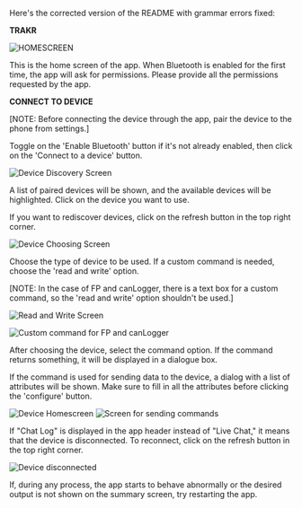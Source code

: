 Here's the corrected version of the README with grammar errors fixed:

**TRAKR**

![HOMESCREEN](https://hacklabsol-my.sharepoint.com/:i:/g/personal/nirvana_hacklab_solutions/ERvxUs99PJdBlouZTpQsz1EBl_Jw48C9nApvNNqFPwvTrA?e=YXpePx)

This is the home screen of the app. When Bluetooth is enabled for the first time, the app will ask for permissions. Please provide all the permissions requested by the app.

**CONNECT TO DEVICE**

[NOTE: Before connecting the device through the app, pair the device to the phone from settings.]

Toggle on the 'Enable Bluetooth' button if it's not already enabled, then click on the 'Connect to a device' button.

![Device Discovery Screen](https://hacklabsol-my.sharepoint.com/:i:/g/personal/nirvana_hacklab_solutions/ESqiJh_0KeZDvwUOPX7XU3oBBOWzQ5Rt_1vAXJOsySvLTg?e=93uIGf)

A list of paired devices will be shown, and the available devices will be highlighted. Click on the device you want to use.

If you want to rediscover devices, click on the refresh button in the top right corner.

![Device Choosing Screen](https://hacklabsol-my.sharepoint.com/:i:/g/personal/nirvana_hacklab_solutions/EVuwShBJX1RMmNiHCb40Ek8B9hBiVvg61oWY55ZIFU3_TQ?e=5FMJbt)

Choose the type of device to be used. If a custom command is needed, choose the 'read and write' option.

[NOTE: In the case of FP and canLogger, there is a text box for a custom command, so the 'read and write' option shouldn't be used.]

![Read and Write Screen](https://hacklabsol-my.sharepoint.com/:i:/g/personal/nirvana_hacklab_solutions/ERdtCy_ORUxNh7oG97DVqoMB0J3TxISW1_5n1dwTlVG79A?e=cofReP)

![Custom command for FP and canLogger]([https://hacklabsol-my.sharepoint.com/:i:/g/personal/nirvana_hacklab_solutions/ERdtCy_ORUxNh7oG97DVqoMB0J3TxISW1_5n1dwTlVG79A?e=cofReP](https://hacklabsol-my.sharepoint.com/:i:/g/personal/nirvana_hacklab_solutions/EWj1skMgXOtAhcQkgz_dOdgBTOpTgkser6H3O1r4mgytYA?e=AecWHu))

After choosing the device, select the command option. If the command returns something, it will be displayed in a dialogue box.

If the command is used for sending data to the device, a dialog with a list of attributes will be shown. Make sure to fill in all the attributes before clicking the 'configure' button.

![Device Homescreen](https://hacklabsol-my.sharepoint.com/:i:/g/personal/nirvana_hacklab_solutions/EY6ynQMJXyJKrImtY0qTsM8B3MxMgAk7QhoZKnI-qRadbw?e=39tDon) ![Screen for sending commands](https://hacklabsol-my.sharepoint.com/:i:/g/personal/nirvana_hacklab_solutions/EbU9oV0-oB1Cs_o_FkB6KSQB0mFLa8TH7_d4OrTzNs04iw?e=NrrkVB)

If "Chat Log" is displayed in the app header instead of "Live Chat," it means that the device is disconnected. To reconnect, click on the refresh button in the top right corner.

![Device disconnected](https://hacklabsol-my.sharepoint.com/:i:/g/personal/nirvana_hacklab_solutions/Ed1jPSAJEvpIqLNd00XwOJQBpRoP1odrFyBj3_firZTcwg?e=nefmJ7)

If, during any process, the app starts to behave abnormally or the desired output is not shown on the summary screen, try restarting the app.
